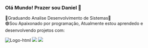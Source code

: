 ### Olá Mundo! Prazer sou Daniel 👋

:rocket:Graduando Analise Desenvolvimento de Sistemas📖 <br>
🟢Sou Apaixonado por programação, Atualmente estou aprendedo e desenvolvendo projetos com: <br>

<img src="https://img.shields.io/badge/HTML5-E34F26?style=for-the-badge&logo=html5&logoColor=white" alt="Logo-html"/>  <img src="https://img.shields.io/badge/CSS3-1572B6?style=for-the-badge&logo=css3&logoColor=white"/> <img src="https://img.shields.io/badge/JavaScript-F7DF1E?style=for-the-badge&logo=javascript&logoColor=black"/> 
<br>


<!--
**DANIELALVES898/Danielalves898** is a ✨ _special_ ✨ repository because its `README.md` (this file) appears on your GitHub profile.

Here are some ideas to get you started:

- 🔭 I’m currently working on ...
- 🌱 I’m currently learning ...
- 👯 I’m looking to collaborate on ...
- 🤔 I’m looking for help with ...
- 💬 Ask me about ...
- 📫 How to reach me: ...
- 😄 Pronouns: ...
- ⚡ Fun fact: ...
-->
